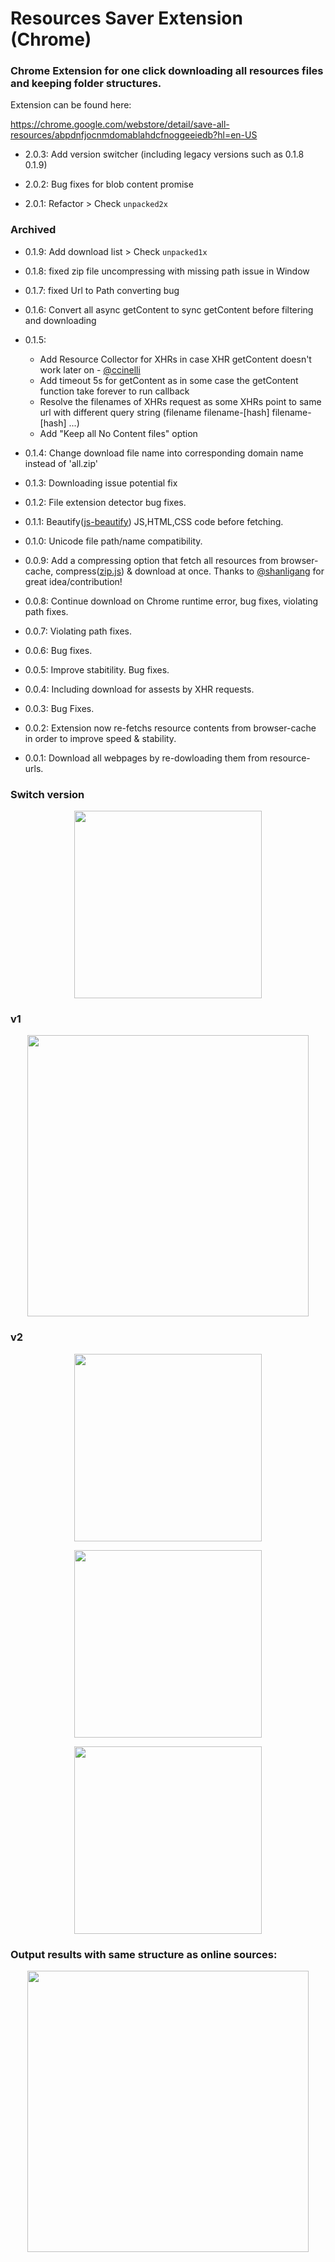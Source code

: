 # Resources Saver Extension (Chrome)

### Chrome Extension for one click downloading all resources files and keeping folder structures.

Extension can be found here:

https://chrome.google.com/webstore/detail/save-all-resources/abpdnfjocnmdomablahdcfnoggeeiedb?hl=en-US

- 2.0.3: Add version switcher (including legacy versions such as 0.1.8 0.1.9)

- 2.0.2: Bug fixes for blob content promise

- 2.0.1: Refactor > Check `unpacked2x`

### Archived

- 0.1.9: Add download list > Check `unpacked1x`

- 0.1.8: fixed zip file uncompressing with missing path issue in Window

- 0.1.7: fixed Url to Path converting bug

- 0.1.6: Convert all async getContent to sync getContent before filtering and downloading

- 0.1.5:
    + Add Resource Collector for XHRs in case XHR getContent doesn't work later on - [@ccinelli](https://github.com/ccinelli)
    + Add timeout 5s for getContent as in some case the getContent function take forever to run callback
    + Resolve the filenames of XHRs request as some XHRs point to same url with different query string (filename filename-[hash] filename-[hash] ...)
    + Add "Keep all No Content files" option

- 0.1.4: Change download file name into corresponding domain name instead of 'all.zip'

- 0.1.3: Downloading issue potential fix

- 0.1.2: File extension detector bug fixes.

- 0.1.1: Beautify([js-beautify](https://github.com/beautify-web/js-beautify)) JS,HTML,CSS code before fetching.

- 0.1.0: Unicode file path/name compatibility.

- 0.0.9: Add a compressing option that fetch all resources from browser-cache, compress([zip.js](https://gildas-lormeau.github.io/zip.js/)) & download at once. Thanks to [@shanligang](https://github.com/shanligang) for great idea/contribution!

- 0.0.8: Continue download on Chrome runtime error, bug fixes, violating path fixes.

- 0.0.7: Violating path fixes.

- 0.0.6: Bug fixes.

- 0.0.5: Improve stabitility. Bug fixes.

- 0.0.4: Including download for assests by XHR requests.

- 0.0.3: Bug Fixes.

- 0.0.2: Extension now re-fetchs resource contents from browser-cache in order to improve speed & stability.

- 0.0.1: Download all webpages by re-dowloading them from resource-urls.

### Switch version
<p align="center">
    <img src="https://github.com/up209d/ResourcesSaverExt/blob/master/screenshot-switch-version.png?raw=true" width="300" />
</p>

### v1
<p align="center">
    <img src="https://github.com/up209d/ResourcesSaverExt/blob/master/screenshot.png?raw=true" width="450" />
</p>

### v2
<p align="center">
    <img src="https://github.com/up209d/ResourcesSaverExt/blob/master/screenshot-2-dark.png?raw=true" width="300" />
</p>
<p align="center">
    <img src="https://github.com/up209d/ResourcesSaverExt/blob/master/screenshot-2-modal.png?raw=true" width="300" />
</p>
<p align="center">
    <img src="https://github.com/up209d/ResourcesSaverExt/blob/master/screenshot-2-report.png?raw=true" width="300" />
</p>

### Output results with same structure as online sources:
<p align="center">
    <img src="https://github.com/up209d/ResourcesSaverExt/blob/master/screenshot2.png?raw=true" width="450" />
</p>


